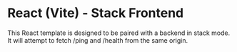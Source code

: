 # React (Vite) - Stack Frontend

This React template is designed to be paired with a backend in stack mode.
It will attempt to fetch /ping and /health from the same origin.
